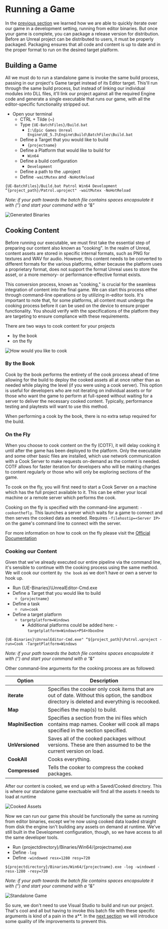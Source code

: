 # Running a Game

In the [previous section](./opening_unreal_project_from_scratch.md) we learned how we are able to quickly iterate over our game in a development setting, running from editor binaries. But once your game is complete, you can package a release version for distribution. Before an Unreal project can be distributed to users, it must be properly packaged. Packaging ensures that all code and content is up to date and in the proper format to run on the desired target platform.

## Building a Game

All we must do to run a standalone game is invoke the same build process, passing in our project's Game target instead of its Editor target. This'll run through the same build process, but instead of linking our individual modules into DLL files, it'll link our project against all the required Engine code and generate a single executable that runs our game, with all the editor-specific functionality stripped out. 

- Open your terminal
    - CTRL + Tilde (~)
    - Type `{UE-BatchFiles}/Build.bat`
        - `I:\Epic Games Unreal Engine\UE_5.3\Engine\Build\BatchFiles\Build.bat`
    - Define a Target that you would like to build
        - `{projectname}`
    - Define a Platform that would like to build for
        - `Win64`
    - Define a build configuration
        - `Development`
    - Define a path to the .uproject
    - Define `-waitMutex` and `-NoHotReload`

```shell
{UE-BatchFiles}/Build.bat Patrol Win64 Development “{project_path}/Patrol.uproject" -waitMutex -NoHotReload
```
*Note: if your path towards the batch file contains spaces encapsulate it with (“) and start your command with a “&“*

![Generated Binaries](./resources/unreal-generated-binaries.png)

## Cooking Content

Before running our executable, we must first take the essential step of preparing our content also known as "cooking". In the realm of Unreal, content assets are stored in specific internal formats, such as PNG for textures and WAV for audio. However, this content needs to be converted to different formats for the various platforms, either because the platform uses a proprietary format, does not support the format Unreal uses to store the asset, or a more memory- or performance-effective format exists.

This conversion process, known as "cooking," is crucial for the seamless integration of content into the final game. We can start this process either through command-line operations or by utilizing in-editor tools. It's important to note that, for some platforms, all content must undergo the cooking process before it can be used on the device to ensure proper functionality. You should verify with the specifications of the platform they are targeting to ensure compliance with these requirements.

There are two ways to cook content for your projects

- by the book 
- on the fly

![How would you like to cook](./resources/unreal-cooking-manner.png)

### By the Book

Cook by the book performs the entirety of the cook process ahead of time allowing for the build to deploy the cooked assets all at once rather than as needed while playing the level (if you were using a cook server). This option is useful for developers who are not iterating on individual assets or for those who want the game to perform at full-speed without waiting for a server to deliver the necessary cooked content. Typically, performance testing and playtests will want to use this method.

When performing a cook by the book, there is no extra setup required for the build.

### On the Fly

When you choose to cook content on the fly (COTF), it will delay cooking it until after the game has been deployed to the platform. Only the executable and some other basic files are installed, which use network communication with a Cook Server to make requests on-demand as the content is needed. COTF allows for faster iteration for developers who will be making changes to content regularly or those who will only be exploring sections of the game.

To cook on the fly, you will first need to start a Cook Server on a machine which has the full project available to it. This can be either your local machine or a remote server which performs the cook.

Cooking on the fly is specified with the command-line argument: `-cookonthefly`. This launches a server which waits for a game to connect and then serves the cooked data as needed. Requires `-filehostip=<Server IP>` on the game's command line to connect with the server.

For more information on how to cook on the fly please visit the [Official Documentation](https://docs.unrealengine.com/4.27/en-US/SharingAndReleasing/Deployment/BuildOperations/)

### Cooking our Content

Given that we've already executed our entire pipeline via the command line, it's sensible to continue with the cooking process using the same method. We will cook our content `By the book` as we don't have or own a server to hook up.

- Run {UE-Binaries}\UnrealEditor-Cmd.exe
- Define a Target that you would like to build
    - `{projectname}`
-	Define a task
    - `run=cook`
-	Define a target platform
    - `targetplatform=Windows`
        - Additional platforms could be added here: - `targetplatform=Windows+PS4+XboxOne`
        

```shell
{UE-Binaries}\UnrealEditor-Cmd.exe" “${project_path}\Patrol.uproject -run=Cook -TargetPlatform=Windows
```
*Note: if your path towards the batch file contains spaces encapsulate it with (“) and start your command with a “&“*

Other command-line arguments for the cooking process are as followed:

| Option                    | Description                                                                                                                                       |
|---------------------------|-------------------------------------------------------------------------------------------------------------                                      |
| **iterate**               | Specifies the cooker only cook items that are out of date. Without this option, the sandbox directory is deleted and everything is recooked.      |
| **Map**                   | Specifies the map(s) to build.                                                                                                                    |
| **MapIniSection**         | Specifies a section from the ini files which contains map names. Cooker will cook all maps specified in the section specified.                    |
| **UnVersioned**           | Saves all of the cooked packages without versions. These are then assumed to be the current version on load.                                      |
| **CookAll**               | Cooks everything.                                                                                                                                 |
| **Compressed**            | Tells the cooker to compress the cooked packages.                                                                                                 |

After our content is cooked, we end up with a Saved/Cooked directory. This is where our standalone game exectuable will find all the assets it needs to load at runtime

![Cooked Assets](./resources/unreal-cooked-assests-location.png)

Now we can run our game this should be functionally the same as running from editor binaries, except we're now using cooked data loaded straight from disk the engine isn't building any assets on demand at runtime. We've still built in the Development configuration, though, so we have access to all the same developer tools.

- Run {projectdirectory}/Binaries/Win64/{projectname}.exe
- Define `-log`
- Define `-windowed resx=1280 resy=720`

```shell
${projectdirectory}/Binaries/Win64/{projectname}.exe -log -windowed -resx-1280 -resy=720
```
*Note: if your path towards the batch file contains spaces encapsulate it with (“) and start your command with a “&“*

![Standalone Game](./resources/unreal-standalone-game.png)

So sure, we don't need to use Visual Studio to build and run our project. That's cool and all but having to invoke this batch file with these specific arguments is kind of a pain in the a**. In the [next section](./quality_of_life_improvements.md) we will introduce some quality of life improvements to prevent this.